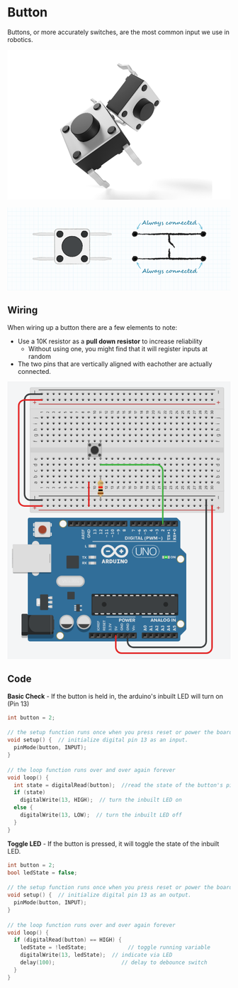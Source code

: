 # Button

Buttons, or more accurately switches, are the most common input we use in robotics.

![Switch.png](Images/Switch.png)

![Switch digram.png](Images/switch_diagram.png)

## Wiring

When wiring up a button there are a few elements to note:

- Use a 10K resistor as a **pull down resistor** to increase reliability 
    - Without using one, you might find that it will register inputs at random
- The two pins that are vertically aligned with eachother are actually connected.

        
![led wiring'.png](Images/button_wiring.png)
        

## Code

**Basic Check** - If the button is held in, the arduino's inbuilt LED will turn on (Pin 13)

```c++
int button = 2;

// the setup function runs once when you press reset or power the board
void setup() {  // initialize digital pin 13 as an input.
  pinMode(button, INPUT);
}

// the loop function runs over and over again forever
void loop() {
  int state = digitalRead(button);  //read the state of the button's pin
  if (state)
    digitalWrite(13, HIGH);  // turn the inbuilt LED on
  else {
    digitalWrite(13, LOW);  // turn the inbuilt LED off
  }
}
```


**Toggle LED** - If the button is pressed, it will toggle the state of the inbuilt LED.

```c++
int button = 2;
bool ledState = false;

// the setup function runs once when you press reset or power the board
void setup() {  // initialize digital pin 13 as an output.
  pinMode(button, INPUT);
}

// the loop function runs over and over again forever
void loop() {
  if (digitalRead(button) == HIGH) {
    ledState = !ledState;             // toggle running variable
    digitalWrite(13, ledState);  // indicate via LED
    delay(100);                     // delay to debounce switch
  }
}
```